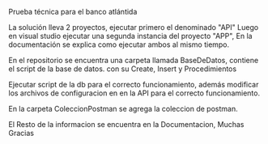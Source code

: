 Prueba técnica para el banco atlántida

La solución lleva 2 proyectos, ejecutar primero el denominado "API" Luego en visual studio ejecutar una segunda instancia del proyecto "APP", En la documentación se explica como ejecutar ambos al mismo tiempo.

En el repositorio se encuentra una carpeta llamada BaseDeDatos, contiene el script de la base de datos. con su Create, Insert y Procedimientos

Ejecutar script de la db para el correcto funcionamiento, además modificar los archivos de configuracion en en la API para el correcto funcionamiento.

En la carpeta ColeccionPostman se agrega la coleccion de postman.

El Resto de la informacion se encuentra en la Documentacion, Muchas  Gracias


